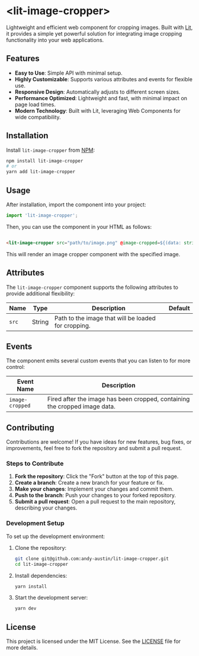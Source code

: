 # \<lit-image-cropper\>

Lightweight and efficient web component for cropping images. Built with [Lit](https://lit.dev/), it provides a simple
yet powerful solution for integrating image cropping functionality into your web applications.

## Features

- **Easy to Use**: Simple API with minimal setup.
- **Highly Customizable**: Supports various attributes and events for flexible use.
- **Responsive Design**: Automatically adjusts to different screen sizes.
- **Performance Optimized**: Lightweight and fast, with minimal impact on page load times.
- **Modern Technology**: Built with Lit, leveraging Web Components for wide compatibility.

## Installation

Install `lit-image-cropper` from [NPM](https://www.npmjs.com/package/lit-image-cropper):

```sh
npm install lit-image-cropper
# or
yarn add lit-image-cropper
```

## Usage

After installation, import the component into your project:

```js
import 'lit-image-cropper';
```

Then, you can use the component in your HTML as follows:

```html

<lit-image-cropper src="path/to/image.png" @image-cropped=${(data: string)=> {}}></lit-image-cropper>
```

This will render an image cropper component with the specified image.

## Attributes

The `lit-image-cropper` component supports the following attributes to provide additional flexibility:

| Name  | Type   | Description                                         | Default |
|-------|--------|-----------------------------------------------------|---------|
| `src` | String | Path to the image that will be loaded for cropping. |         |

## Events

The component emits several custom events that you can listen to for more control:

| Event Name      | Description                                                                |
|-----------------|----------------------------------------------------------------------------|
| `image-cropped` | Fired after the image has been cropped, containing the cropped image data. |

## Contributing

Contributions are welcome! If you have ideas for new features, bug fixes, or improvements, feel free to fork the
repository and submit a pull request.

### Steps to Contribute

1. **Fork the repository**: Click the "Fork" button at the top of this page.
2. **Create a branch**: Create a new branch for your feature or fix.
3. **Make your changes**: Implement your changes and commit them.
4. **Push to the branch**: Push your changes to your forked repository.
5. **Submit a pull request**: Open a pull request to the main repository, describing your changes.

### Development Setup

To set up the development environment:

1. Clone the repository:
   ```sh
   git clone git@github.com:andy-austin/lit-image-cropper.git
   cd lit-image-cropper
   ```

2. Install dependencies:
   ```sh
   yarn install
   ```

3. Start the development server:
   ```sh
   yarn dev
   ```

## License

This project is licensed under the MIT License. See the [LICENSE](./LICENSE) file for more details.